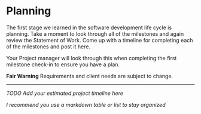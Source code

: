 # Planning

The first stage we learned in the software development life cycle is planning. Take a moment to look through all of the milestones and again review the Statement of Work. Come up with a timeline for completing each of the milestones and post it here.

Your Project manager will look through this when completing the first milestone check-in to ensure you have a plan.

**Fair Warning** Requirements and client needs are subject to change.

<hr>

*TODO Add your estimated project timeline here*

*I recommend you use a markdown table or list to stay organized*

